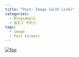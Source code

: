 ```yaml
---
title: "Post: Image (with Link)"
categories: 
  - Blogsample
  - 블로그 꾸미기
tags:
  - image
  - Post Formats
---
```


[![foo](https://live.staticflickr.com/8361/8400335147_5fabaa504c_o.jpg)](https://flic.kr/p/dNiUYB)